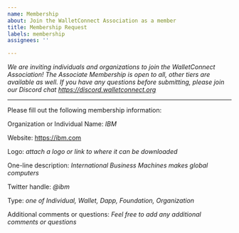 ```yaml
---
name: Membership
about: Join the WalletConnect Association as a member
title: Membership Request
labels: membership
assignees: ''

---
```


_We are inviting individuals and organizations to join the WalletConnect Association! The Associate Membership is open to all, other tiers are available as well. If you have any questions before submitting, please join our Discord chat https://discord.walletconnect.org_

---

Please fill out the following membership information:

Organization or Individual Name:
_IBM_

Website:
https://ibm.com

Logo:
_attach a logo or link to where it can be downloaded_

One-line description:
_International Business Machines makes global computers_

Twitter handle:
_@ibm_

Type:
_one of Individual, Wallet, Dapp, Foundation, Organization_

Additional comments or questions:
_Feel free to add any additional comments or questions_
